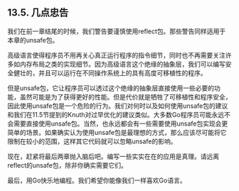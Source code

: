 ## 13.5. 几点忠告

我们在前一章结尾的时候，我们警告要谨慎使用reflect包。那些警告同样适用于本章的unsafe包。

高级语言使得程序员不用再关心真正运行程序的指令细节，同时也不再需要关注许多如内存布局之类的实现细节。因为高级语言这个绝缘的抽象层，我们可以编写安全健壮的，并且可以运行在不同操作系统上的具有高度可移植性的程序。

但是unsafe包，它让程序员可以透过这个绝缘的抽象层直接使用一些必要的功能，虽然可能是为了获得更好的性能。但是代价就是牺牲了可移植性和程序安全，因此使用unsafe包是一个危险的行为。我们对何时以及如何使用unsafe包的建议和我们在11.5节提到的Knuth对过早优化的建议类似。大多数Go程序员可能永远不会需要直接使用unsafe包。当然，也永远都会有一些需要使用unsafe包实现会更简单的场景。如果确实认为使用unsafe包是最理想的方式，那么应该尽可能将它限制在较小的范围，这样其它代码就可以忽略unsafe的影响。

现在，赶紧将最后两章抛入脑后吧。编写一些实实在在的应用是真理。请远离reflect的unsafe包，除非你确实需要它们。

最后，用Go快乐地编程。我们希望你能像我们一样喜欢Go语言。

<!--stackedit_data:
eyJoaXN0b3J5IjpbLTQ3MzA4NTExMF19
-->